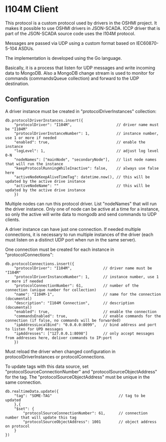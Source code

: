 # I104M Client

This protocol is a custom protocol used by drivers in the OSHMI project.
It makes it possible to use OSHMI drivers in JSON-SCADA.
ICCP driver that is part of the JSON-SCADA source code uses the I104M protocol.

Messages are passed via UDP using a custom format based on IEC60870-5-104 ASDUs.

The implementation is developed using the Go language.

Basically, it is a process that listen for UDP messages and write incoming data to MongoDB. Also a MongoDB change stream is used to monitor for commands (commandsQueue collection) and forward to the UDP destination.

## Configuration

A driver instance must be created in "protocolDriverInstances" collection:

    db.protocolDriverInstances.insert({ 
        "protocolDriver": "I104M",                    // driver name must be "I104M"
        "protocolDriverInstanceNumber": 1,            // instance number, use 1 or more if needed
        "enabled": true,                              // enable the instance
        "logLevel": 1,                                // adjust log level 0-N
        "nodeNames": ["mainNode", "secondaryNode"],   // list node names that will run the instance
        "keepProtocolRunningWhileInactive": false,    // always use false here
        "activeNodeKeepAliveTimeTag": datetime.now(), // this will be updated by the active drive instance
        "activeNodeName": ""                          // this will be updated by the active drive instance
        })

Multiple nodes can run this protocol driver. List "nodeNames" that will run the driver instance. Only one of node can be active at a time for a instance, so only the active will write data to mongodb and send commands to UDP clients.

A driver instance can have just one connection. If needed multiple connections, it is necessary to run multiple instances of the driver (each must listen on a distinct UDP port when run in the same server).

One connection must be created for each instance in "protocolConnections":

    db.protocolConnections.insert({
        "protocolDriver": "I104M",              // driver name must be "I104M"
        "protocolDriverInstanceNumber": 1,      // instance number, use 1 or more if needed
        "protocolConnectionNumber": 61,         // number of the connection (unique number for collection)
        "name": "I104M-1",                      // name for the connection (documental)
        "description": "I104M Connection",      // description (documental)
        "enabled": true,                        // enable the connection
        "commandsEnabled": true,                // enable commands for the connection (if false, no commands will be forwarded)
        "ipAddressLocalBind": "0.0.0.0:8099",   // bind address and port to listen for UPD messages
        "ipAddresses": ["127.0.0.1:8098"]       // only accept messages from addresses here, deliver commands to IP:port
        })


Must reload the driver when changed configuration in protocolDriverInstances or protocolConnections.

To update tags with this data source, set "protocolSourceConnectionNumber" and "protocolSourceObjectAddress" for the tag.
The "protocolSourceObjectAddress" must be unique in the same connection.

    db.realtimeData.update({
        "tag": "SOME-TAG"                              // tag to be updated 
        },{
        "$set": {                                     
            "protocolSourceConnectionNumber": 61,      // connection number that will update this tag
            "protocolSourceObjectAddress": 1001        // object address on protocol
        }
    })



